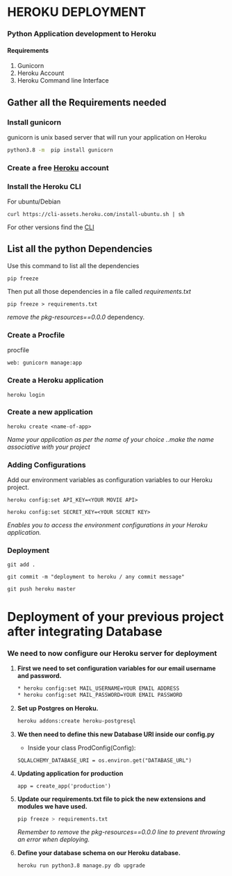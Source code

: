 # HEROKU DEPLOYMENT
### Python Application development to Heroku
#### Requirements
<ol>
<li>Gunicorn</li>
<li>Heroku Account</li>
<li>Heroku Command line Interface</li>

</ol>

## Gather all the Requirements needed

### Install gunicorn

gunicorn is unix based server that will run your application on Heroku

```sh
python3.8 -m  pip install gunicorn
```
### Create a free [Heroku](https://dashboard.heroku.com/) account


### Install the Heroku CLI

For ubuntu/Debian
```
curl https://cli-assets.heroku.com/install-ubuntu.sh | sh
```
For other versions find the [CLI](https://devcenter.heroku.com/articles/heroku-cli)


## List all the python Dependencies

Use this command to list all the dependencies

```
pip freeze
```
Then put all those dependencies in a file called _requirements.txt_

```
pip freeze > requirements.txt

```
*remove the pkg-resources==0.0.0* dependency.

### Create a Procfile

procfile

```
web: gunicorn manage:app
```

### Create a Heroku application

```
heroku login
```
### Create a new application

```
heroku create <name-of-app>
```
*Name your application as per the name of your choice ..make the name associative with your project*

### Adding Configurations

Add our environment variables as configuration variables to our Heroku project.

```
heroku config:set API_KEY=<YOUR MOVIE API>

heroku config:set SECRET_KEY=<YOUR SECRET KEY>
```
*Enables you to access the environment configurations in your Heroku application.*

### Deployment

```
git add .

git commit -m "deployment to heroku / any commit message"

git push heroku master

```
# **Deployment of your previous project after integrating Database**

### We need to now configure our Heroku server for deployment
<ol>
<li>

**First we need to set configuration variables for our email username and password.**

</li>

```sh
* heroku config:set MAIL_USERNAME=YOUR EMAIL ADDRESS
* heroku config:set MAIL_PASSWORD=YOUR EMAIL PASSWORD
```
<li>

**Set up Postgres on Heroku.**

</li>

```sh
heroku addons:create heroku-postgresql
```

<li>

**We then need to define this new Database URI inside our config.py**

</li>

* Inside your class ProdConfig(Config):

```
SQLALCHEMY_DATABASE_URI = os.environ.get("DATABASE_URL")
```

<li>

**Updating application for production**

</li>

```
app = create_app('production')
```

<li>

**Update our requirements.txt file to pick the new extensions and modules we have used.**

</li>

```sh
pip freeze > requirements.txt
```
*Remember to remove the pkg-resources==0.0.0 line to prevent throwing an error when deploying.*

<li>

**Define your database schema on our Heroku database.**

</li>

```sh
heroku run python3.8 manage.py db upgrade
```
</ol>



